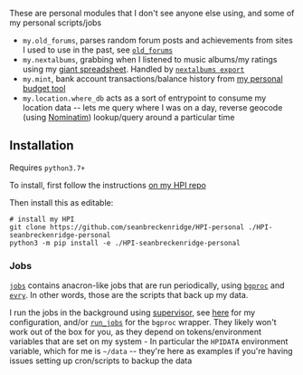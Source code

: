 These are personal modules that I don't see anyone else using, and some of my personal scripts/jobs

- `my.old_forums`, parses random forum posts and achievements from sites I used to use in the past, see [`old_forums`](https://github.com/seanbreckenridge/old_forums)
- `my.nextalbums`, grabbing when I listened to music albums/my ratings using my [giant spreadsheet](https://sean.fish/s/albums). Handled by [`nextalbums export`](https://github.com/seanbreckenridge/albums)
- `my.mint`, bank account transactions/balance history from [my personal budget tool](https://github.com/seanbreckenridge/mint)
- `my.location.where_db` acts as a sort of entrypoint to consume my location data -- lets me query where I was on a day, reverse geocode (using [Nominatim](https://nominatim.openstreetmap.org/ui/about.html)) lookup/query around a particular time

## Installation

Requires `python3.7+`

To install, first follow the instructions [on my HPI repo](https://github.com/seanbreckenridge/HPI#install)

Then install this as editable:

```
# install my HPI
git clone https://github.com/seanbreckenridge/HPI-personal ./HPI-seanbreckenridge-personal
python3 -m pip install -e ./HPI-seanbreckenridge-personal
```

### Jobs

[`jobs`](./jobs) contains anacron-like jobs that are run periodically, using [`bgproc`](https://github.com/seanbreckenridge/bgproc) and [`evry`](https://github.com/seanbreckenridge/evry). In other words, those are the scripts that back up my data.

I run the jobs in the background using [supervisor](https://github.com/Supervisor/supervisor), see [here](https://github.com/seanbreckenridge/dotfiles/tree/master/.local/scripts/supervisor) for my configuration, and/or [`run_jobs`](https://github.com/seanbreckenridge/dotfiles/blob/master/.local/scripts/supervisor/run_jobs) for the `bgproc` wrapper. They likely won't work out of the box for you, as they depend on tokens/environment variables that are set on my system - In particular the `HPIDATA` environment variable, which for me is `~/data` -- they're here as examples if you're having issues setting up cron/scripts to backup the data
